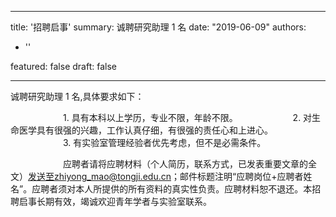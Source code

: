 
---
title: '招聘启事'
summary: 诚聘研究助理 1 名
date: "2019-06-09"
authors:
- ''

featured: false
draft: false

---
诚聘研究助理 1 名,具体要求如下：

&emsp;&emsp;&emsp;&emsp;&emsp;&emsp;1. 具有本科以上学历，专业不限，年龄不限。 
&emsp;&emsp;&emsp;&emsp;&emsp;&emsp;2. 对生命医学具有很强的兴趣，工作认真仔细，有很强的责任心和上进心。 
&emsp;&emsp;&emsp;&emsp;&emsp;&emsp;3. 有实验室管理经验者优先考虑，但不是必需条件。

&emsp;&emsp;&emsp;&emsp;&emsp;&emsp;应聘者请将应聘材料（个人简历，联系方式，已发表重要文章的全文）发送至zhiyong_mao@tongji.edu.cn；邮件标题注明“应聘岗位+应聘者姓名”。应聘者须对本人所提供的所有资料的真实性负责。应聘材料恕不退还。本招聘启事长期有效，竭诚欢迎青年学者与实验室联系。

